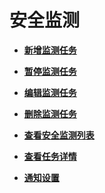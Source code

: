 # 安全监测<a name="vss_01_0076"></a>

-   **[新增监测任务](新增监测任务.md)**  

-   **[暂停监测任务](暂停监测任务.md)**  

-   **[编辑监测任务](编辑监测任务.md)**  

-   **[删除监测任务](删除监测任务.md)**  

-   **[查看安全监测列表](查看安全监测列表.md)**  

-   **[查看任务详情](查看任务详情.md)**  

-   **[通知设置](通知设置.md)**  


